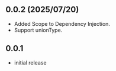 ## 0.0.2 (2025/07/20)

- Added Scope to Dependency Injection.
- Support unionType.

## 0.0.1

* initial release
